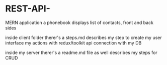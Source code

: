 # REST-API-
MERN application
a phonebook displays list of contacts, front and back sides

inside client folder therer's a steps.md describes my step to create my user interface my actions with redux/toolkit
api connection with my DB

inside my server therer's a readme.md file as well describes my steps for CRUD
